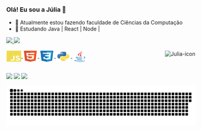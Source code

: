 ### Olá! Eu sou a Júlia  👋


- 🔭 Atualmente estou fazendo faculdade de Ciências da Computação
- 🌱 Estudando Java | React | Node | 

 <div>
  <a href="https://github.com/JuliaBianchi">
  <img height="180em" src="https://github-readme-stats.vercel.app/api?username=JuliaBianchi&show_icons=true&theme=dark&include_all_commits=true&count_private=true"/>
  <img height="180em" src="https://github-readme-stats.vercel.app/api/top-langs/?username=JuliaBianchi&layout=compact&langs_count=7&theme=dark"/>
</div>
<div style="display: inline_block"><br>
  <img align="center" alt="Ju-Js" height="30" width="40" src="https://raw.githubusercontent.com/devicons/devicon/master/icons/javascript/javascript-plain.svg">
  <img align="center" alt="Ju-HTML" height="30" width="40" src="https://raw.githubusercontent.com/devicons/devicon/master/icons/html5/html5-original.svg">
  <img align="center" alt="Ju-CSS" height="30" width="40" src="https://raw.githubusercontent.com/devicons/devicon/master/icons/css3/css3-original.svg">
  <img align="center" alt="Ju-Python" height="30" width="40" src="https://raw.githubusercontent.com/devicons/devicon/master/icons/python/python-original.svg">
   <img align="center" alt="Julia-Java" height="30" width="40" src="https://github.com/devicons/devicon/blob/master/icons/java/java-original.svg">
 
  <img align="right" alt="Julia-icon" src="https://i.picasion.com/pic91/83d5c1589eabf03cbdeb0ea98c661a2b.gif">
</div>
  
   ##
  
  <div>
  <a href="https://instagram.com/julia.sbianchi" target="_blank"><img src="https://img.shields.io/badge/-Instagram-%23E4405F?style=for-the-badge&logo=instagram&logoColor=white" target="_blank"></a>
  <a href = "mailto:juliaspaderbianchi@gmail.com"><img src="https://img.shields.io/badge/-Gmail-%23333?style=for-the-badge&logo=gmail&logoColor=white" target="_blank"></a>
  <a href="https://www.linkedin.com/in/juliaspaderbianchi" target="_blank"><img src="https://img.shields.io/badge/-LinkedIn-%230077B5?style=for-the-badge&logo=linkedin&logoColor=white" target="_blank"></a> 
 
  </div>
  
  ![Snake animation](https://github.com/JuliaBianchi/JuliaBianchi/blob/output/github-contribution-grid-snake.svg)
  
